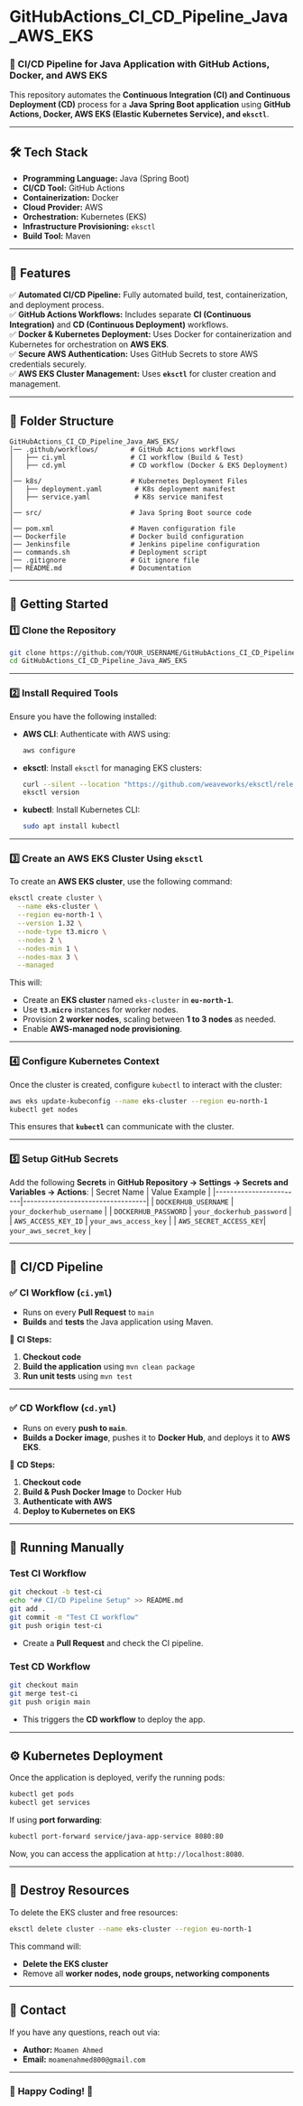 # **GitHubActions_CI_CD_Pipeline_Java_AWS_EKS**  
### 🚀 CI/CD Pipeline for Java Application with GitHub Actions, Docker, and AWS EKS  

This repository automates the **Continuous Integration (CI) and Continuous Deployment (CD)** process for a **Java Spring Boot application** using **GitHub Actions, Docker, AWS EKS (Elastic Kubernetes Service), and `eksctl`**.

---

## **🛠 Tech Stack**
- **Programming Language:** Java (Spring Boot)
- **CI/CD Tool:** GitHub Actions
- **Containerization:** Docker
- **Cloud Provider:** AWS
- **Orchestration:** Kubernetes (EKS)
- **Infrastructure Provisioning:** `eksctl`
- **Build Tool:** Maven

---

## **📌 Features**
✅ **Automated CI/CD Pipeline:** Fully automated build, test, containerization, and deployment process.  
✅ **GitHub Actions Workflows:** Includes separate **CI (Continuous Integration)** and **CD (Continuous Deployment)** workflows.  
✅ **Docker & Kubernetes Deployment:** Uses Docker for containerization and Kubernetes for orchestration on **AWS EKS**.  
✅ **Secure AWS Authentication:** Uses GitHub Secrets to store AWS credentials securely.  
✅ **AWS EKS Cluster Management:** Uses **`eksctl`** for cluster creation and management.  

---

## **📂 Folder Structure**
```plaintext
GitHubActions_CI_CD_Pipeline_Java_AWS_EKS/
│── .github/workflows/        # GitHub Actions workflows
│   ├── ci.yml                # CI workflow (Build & Test)
│   ├── cd.yml                # CD workflow (Docker & EKS Deployment)
│
│── k8s/                      # Kubernetes Deployment Files
│   ├── deployment.yaml        # K8s deployment manifest
│   ├── service.yaml           # K8s service manifest
│
│── src/                      # Java Spring Boot source code
│
│── pom.xml                   # Maven configuration file
│── Dockerfile                # Docker build configuration
│── Jenkinsfile               # Jenkins pipeline configuration
│── commands.sh               # Deployment script
│── .gitignore                # Git ignore file
│── README.md                 # Documentation
```

---

## **🚀 Getting Started**
### **1️⃣ Clone the Repository**
```bash
git clone https://github.com/YOUR_USERNAME/GitHubActions_CI_CD_Pipeline_Java_AWS_EKS.git
cd GitHubActions_CI_CD_Pipeline_Java_AWS_EKS
```

---

### **2️⃣ Install Required Tools**
Ensure you have the following installed:
- **AWS CLI**: Authenticate with AWS using:
  ```bash
  aws configure
  ```
- **eksctl**: Install `eksctl` for managing EKS clusters:
  ```bash
  curl --silent --location "https://github.com/weaveworks/eksctl/releases/latest/download/eksctl_$(uname -s)_amd64.tar.gz" | tar xz -C /usr/local/bin
  eksctl version
  ```
- **kubectl**: Install Kubernetes CLI:
  ```bash
  sudo apt install kubectl
  ```

---

### **3️⃣ Create an AWS EKS Cluster Using `eksctl`**
To create an **AWS EKS cluster**, use the following command:

```bash
eksctl create cluster \
  --name eks-cluster \
  --region eu-north-1 \
  --version 1.32 \
  --node-type t3.micro \
  --nodes 2 \
  --nodes-min 1 \
  --nodes-max 3 \
  --managed
```

This will:
- Create an **EKS cluster** named `eks-cluster` in **`eu-north-1`**.
- Use **`t3.micro`** instances for worker nodes.
- Provision **2 worker nodes**, scaling between **1 to 3 nodes** as needed.
- Enable **AWS-managed node provisioning**.

---

### **4️⃣ Configure Kubernetes Context**
Once the cluster is created, configure `kubectl` to interact with the cluster:

```bash
aws eks update-kubeconfig --name eks-cluster --region eu-north-1
kubectl get nodes
```

This ensures that **`kubectl`** can communicate with the cluster.

---

### **5️⃣ Setup GitHub Secrets**
Add the following **Secrets** in **GitHub Repository → Settings → Secrets and Variables → Actions**:
| Secret Name            | Value Example                     |
|------------------------|----------------------------------|
| `DOCKERHUB_USERNAME`   | `your_dockerhub_username`       |
| `DOCKERHUB_PASSWORD`   | `your_dockerhub_password`       |
| `AWS_ACCESS_KEY_ID`    | `your_aws_access_key`           |
| `AWS_SECRET_ACCESS_KEY`| `your_aws_secret_key`           |

---

## **📌 CI/CD Pipeline**
### ✅ **CI Workflow (`ci.yml`)**
- Runs on every **Pull Request** to `main`
- **Builds** and **tests** the Java application using Maven.

📌 **CI Steps:**
1. **Checkout code**
2. **Build the application** using `mvn clean package`
3. **Run unit tests** using `mvn test`

---

### ✅ **CD Workflow (`cd.yml`)**
- Runs on every **push to `main`**.
- **Builds a Docker image**, pushes it to **Docker Hub**, and deploys it to **AWS EKS**.

📌 **CD Steps:**
1. **Checkout code**
2. **Build & Push Docker Image** to Docker Hub
3. **Authenticate with AWS**
4. **Deploy to Kubernetes on EKS**

---

## **🚀 Running Manually**
### **Test CI Workflow**
```bash
git checkout -b test-ci
echo "## CI/CD Pipeline Setup" >> README.md
git add .
git commit -m "Test CI workflow"
git push origin test-ci
```
- Create a **Pull Request** and check the CI pipeline.

### **Test CD Workflow**
```bash
git checkout main
git merge test-ci
git push origin main
```
- This triggers the **CD workflow** to deploy the app.

---

## **⚙️ Kubernetes Deployment**
Once the application is deployed, verify the running pods:
```bash
kubectl get pods
kubectl get services
```

If using **port forwarding**:
```bash
kubectl port-forward service/java-app-service 8080:80
```
Now, you can access the application at `http://localhost:8080`.

---

## **🛑 Destroy Resources**
To delete the EKS cluster and free resources:

```bash
eksctl delete cluster --name eks-cluster --region eu-north-1
```

This command will:
- **Delete the EKS cluster**
- Remove all **worker nodes, node groups, networking components**

---

## **📧 Contact**
If you have any questions, reach out via:
- **Author:** `Moamen Ahmed`
- **Email:** `moamenahmed800@gmail.com`

---

### 🎉 **Happy Coding! 🚀**

